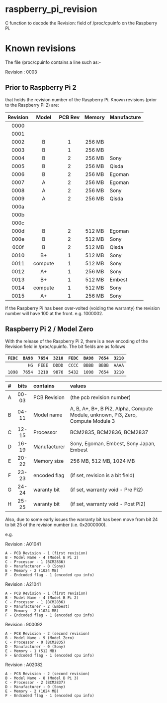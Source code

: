 # raspberry_pi_revision

C function to decode the Revision: field of /proc/cpuinfo on the Raspberry
Pi. 

# Known revisions

The file /proc/cpuinfo contains a line such as:-

Revision    : 0003


## Prior to Raspberry Pi 2

that holds the revision number of the Raspberry Pi.
Known revisions (prior to the Raspberry Pi 2) are:

| Revision |  Model  | PCB Rev | Memory | Manufacture |
|:--------:|:-------:|:-------:|:------:|:------------|
|   0000   |         |         |        |             |
|   0001   |         |         |        |             |
|   0002   |    B    |    1    | 256 MB |             |
|   0003   |    B    |    1    | 256 MB |             |
|   0004   |    B    |    2    | 256 MB |   Sony      |
|   0005   |    B    |    2    | 256 MB |   Qisda     |
|   0006   |    B    |    2    | 256 MB |   Egoman    |
|   0007   |    A    |    2    | 256 MB |   Egoman    |
|   0008   |    A    |    2    | 256 MB |   Sony      |
|   0009   |    A    |    2    | 256 MB |   Qisda     |
|   000a   |         |         |        |             |
|   000b   |         |         |        |             |
|   000c   |         |         |        |             |
|   000d   |    B    |    2    | 512 MB |   Egoman    |
|   000e   |    B    |    2    | 512 MB |   Sony      |
|   000f   |    B    |    2    | 512 MB |   Qisda     |
|   0010   |    B+   |    1    | 512 MB |   Sony      |
|   0011   | compute |    1    | 512 MB |   Sony      |
|   0012   |    A+   |    1    | 256 MB |   Sony      |
|   0013   |    B+   |    1    | 512 MB |   Embest    |
|   0014   | compute |    1    | 512 MB |   Sony      |
|   0015   |    A+   |    1    | 256 MB |   Sony      |

If the Raspberry Pi has been over-volted (voiding the warranty) the
revision number will have 100 at the front. e.g. 1000002.

## Raspberry Pi 2 / Model Zero

With the release of the Raspberry Pi 2, there is a new encoding of the
Revision field in /proc/cpuinfo. The bit fields are as follows


|``FEDC``|``BA98``|``7654``|``3210``|``FEDC``|``BA98``|``7654``|``3210``|
|---:|---:|---:|---:|---:|---:|---:|---:|
|    |  ``HG``|``FEEE``|``DDDD``|``CCCC``|``BBBB``|``BBBB``|``AAAA``|
|``1098``|``7654``|``3210``|``9876``|``5432``|``1098``|``7654``|``3210``|

| # | bits  |   contains   | values                                                                           |
|:-:|:-----:|:-------------|:---------------------------------------------------------------------------------|
| A | 00-03 | PCB Revision | (the pcb revision number)                                                        |
| B | 04-11 | Model name   | A, B, A+, B+, B Pi2, Alpha, Compute Module, unknown, Pi3, Zero, Compute Module 3 |
| C | 12-15 | Processor    | BCM2835, BCM2836, BCM2837                                                        |
| D | 16-19 | Manufacturer | Sony, Egoman, Embest, Sony Japan, Embest                                         |
| E | 20-22 | Memory size  | 256 MB, 512 MB, 1024 MB                                                          |
| F | 23-23 | encoded flag | (if set, revision is a bit field)                                                |
| G | 24-24 | waranty bit  | (if set, warranty void - Pre Pi2)                                                |
| H | 25-25 | waranty bit  | (if set, warranty void - Post Pi2)                                               |

Also, due to some early issues the warranty bit has been move from bit
24 to bit 25 of the revision number (i.e. 0x2000000).

e.g.

Revision    : A01041

    A - PCB Revision - 1 (first revision)
    B - Model Name - 4 (Model B Pi 2)
    C - Processor - 1 (BCM2836)
    D - Manufacturer - 0 (Sony)
    E - Memory - 2 (1024 MB)
    F - Endcoded flag - 1 (encoded cpu info)

Revision    : A21041

    A - PCB Revision - 1 (first revision)
    B - Model Name - 4 (Model B Pi 2)
    C - Processor - 1 (BCM2836)
    D - Manufacturer - 2 (Embest)
    E - Memory - 2 (1024 MB)
    F - Endcoded flag - 1 (encoded cpu info)

Revision    : 900092

    A - PCB Revision - 2 (second revision)
    B - Model Name - 9 (Model Zero)
    C - Processor - 0 (BCM2835)
    D - Manufacturer - 0 (Sony)
    E - Memory - 1 (512 MB)
    F - Endcoded flag - 1 (encoded cpu info)

Revision    : A02082

    A - PCB Revision - 2 (second revision)
    B - Model Name - 8 (Model B Pi 3)
    C - Processor - 2 (BCM2837)
    D - Manufacturer - 0 (Sony)
    E - Memory - 2 (1024 MB)
    F - Endcoded flag - 1 (encoded cpu info)

